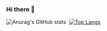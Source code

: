 ### Hi there 👋

![Anurag's GitHub stats](https://github-readme-stats.vercel.app/api?username=999gawkboyy&show_icons=true&theme=radical)
﻿
﻿[![Top Langs](https://github-readme-stats.vercel.app/api/top-langs/?username=microsoft&langs_count=10&layout=compact&theme=dark)](https://github.com/999gawkboyy)
